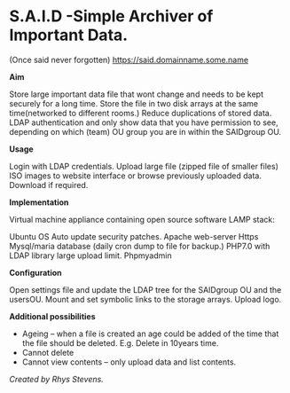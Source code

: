 # S.A.I.D -Simple Archiver of Important Data.
(Once said never forgotten)
https://said.domainname.some.name

**Aim**

Store large important data file that wont change and needs to be kept securely for a long time.
Store the file in two disk arrays at the same time(networked to different rooms.)
Reduce duplications of stored data. 
LDAP authentication and only show data that you have permission to see, depending on which (team) OU group you are in within the SAIDgroup OU.

**Usage**

Login with LDAP credentials.
Upload large file (zipped file of smaller files) ISO images to website interface or browse previously uploaded data. Download if required. 

**Implementation**

Virtual machine appliance containing open source software LAMP stack:

Ubuntu OS Auto update security patches.
Apache web-server Https
Mysql/maria database (daily cron dump to file for backup.)
PHP7.0 with LDAP library large upload limit.
Phpmyadmin 

**Configuration**

Open settings file and update the LDAP tree for the SAIDgroup OU and the usersOU.
Mount and set symbolic links to the storage arrays.
Upload logo.

**Additional possibilities**

* Ageing – when a file is created an age could be added of the time that the file should be deleted. E.g. Delete in 10years time.
* Cannot delete 
* Cannot view contents – only upload data and list contents.


*Created by Rhys Stevens.*
